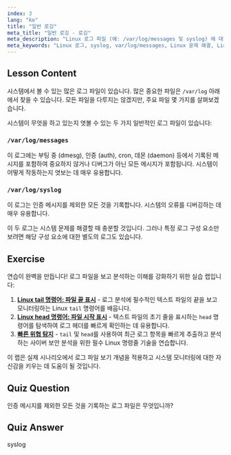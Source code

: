 ```yaml
---
index: 3
lang: "ko"
title: "일반 로깅"
meta_title: "일반 로깅 - 로깅"
meta_description: "Linux 로그 파일 (예: /var/log/messages 및 syslog) 에 대해 알아보세요. 효과적인 시스템 문제 해결을 위해 이들의 차이점을 이해하세요. Linux 여정을 시작하세요!"
meta_keywords: "Linux 로그, syslog, var/log/messages, Linux 문제 해결, Linux 초보자, Linux 가이드, 시스템 로그"
---
```


## Lesson Content

시스템에서 볼 수 있는 많은 로그 파일이 있습니다. 많은 중요한 파일은 `/var/log` 아래에서 찾을 수 있습니다. 모든 파일을 다루지는 않겠지만, 주요 파일 몇 가지를 살펴보겠습니다.

시스템이 무엇을 하고 있는지 엿볼 수 있는 두 가지 일반적인 로그 파일이 있습니다:

### `/var/log/messages`

이 로그에는 부팅 중 (dmesg), 인증 (auth), cron, 데몬 (daemon) 등에서 기록된 메시지를 포함하여 중요하지 않거나 디버그가 아닌 모든 메시지가 포함됩니다. 시스템이 어떻게 작동하는지 엿보는 데 매우 유용합니다.

### `/var/log/syslog`

이 로그는 인증 메시지를 제외한 모든 것을 기록합니다. 시스템의 오류를 디버깅하는 데 매우 유용합니다.

이 두 로그는 시스템 문제를 해결할 때 충분할 것입니다. 그러나 특정 로그 구성 요소만 보려면 해당 구성 요소에 대한 별도의 로그도 있습니다.

## Exercise

연습이 완벽을 만듭니다! 로그 파일을 보고 분석하는 이해를 강화하기 위한 실습 랩입니다:

1. **[Linux tail 명령어: 파일 끝 표시](https://labex.io/ko/labs/linux-linux-tail-command-file-end-display-214303)** - 로그 분석에 필수적인 텍스트 파일의 끝을 보고 모니터링하는 Linux `tail` 명령어를 배웁니다.
2. **[Linux head 명령어: 파일 시작 표시](https://labex.io/ko/labs/linux-linux-head-command-file-beginning-display-214302)** - 텍스트 파일의 초기 줄을 표시하는 `head` 명령어를 탐색하여 로그 헤더를 빠르게 확인하는 데 유용합니다.
3. **[빠른 위협 탐지](https://labex.io/ko/labs/linux-rapid-threat-detection-387930)** - `tail` 및 `head`를 사용하여 최근 로그 항목을 빠르게 추출하고 분석하는 사이버 보안 분석을 위한 필수 Linux 명령줄 기술을 연습합니다.

이 랩은 실제 시나리오에서 로그 파일 보기 개념을 적용하고 시스템 모니터링에 대한 자신감을 키우는 데 도움이 될 것입니다.

## Quiz Question

인증 메시지를 제외한 모든 것을 기록하는 로그 파일은 무엇입니까?

## Quiz Answer

syslog
